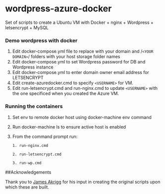 # wordpress-azure-docker
Set of scripts to create a Ubuntu VM with Docker + nginx + Wordpress + letsencrypt + MySQL

### Demo wordpress with docker

1. Edit docker-compose.yml file to replace <YOUR DOMAIN> with your domain and /`<YOUR DOMAIN>`/ folders with your host storage folder names
2. Edit docker-compose.yml to set Wordpress password for DB and Wordpress instance
3. Edit docker-compose.yml to enter domain owner email address for LETSENCRYPT
4. Edit create-azuredocker.cmd to specify `<USERNAME>` for VM.
4. Edit run-letsencrypt.cmd and run-nginx.cmd to update `<USERNAME>` with the one specificed when you created the Azure VM.

### Running the containers

1. Set env to remote docker host using docker-machine env command
2. Run docker-machine ls to ensure active host is enabled
3. From the command prompt run:

    `1. run-nginx.cmd`

    `2. run-letsencrypt.cmd`
    
    `3. run-wp.cmd`

##Acknowledgements

Thank you to [James Akrigg](https://twitter.com/jakrigg) for his input in creating the original scripts upon which these are built.
